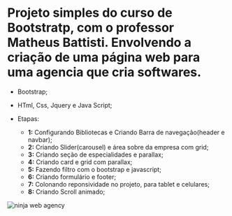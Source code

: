 #  Projeto simples do curso de Bootstratp, com o professor Matheus Battisti. Envolvendo a criação de uma página web para uma agencia que cria softwares.


* Bootstrap;
* HTml, Css, Jquery e Java Script;


* Etapas:
  - **1:** Configurando Bibliotecas e Criando Barra de navegação(header e navbar);
  - **2:** Criando Slider(carousel) e área sobre da empresa com grid;
  - **3:** Criando seção de especialidades e parallax;
  - **4:** Criando card e grid com parallax;
  - **5:** Fazendo filtro com o bootstrap e javascript;
  - **6:** Criando formulário e footer;
  - **7:** Colonando reponsividade no projeto, para tablet e celulares;
  - **8:** Criando Scroll animado;

![ninja web agency](https://github.com/joaopedro-hub/curso_bootstrap/assets/76401103/0f4e01af-085d-459a-87e4-f5a58bb70e62)
